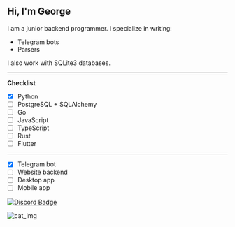 ## Hi, I'm George
I am a junior backend programmer. I specialize in writing:

- Telegram bots
- Parsers

I also work with SQLite3 databases.

****

**Checklist**

- [x] Python
- [ ] PostgreSQL + SQLAlchemy
- [ ] Go
- [ ] JavaScript
- [ ] TypeScript
- [ ] Rust
- [ ] Flutter

****

- [x] Telegram bot
- [ ] Website backend
- [ ] Desktop app
- [ ] Mobile app

<div>
 <a href="https://discordapp.com/users/459228070671548418">
    <img src="https://img.shields.io/badge/Discord-%20-blue?logo=discord&logoColor=red?style=plastic" alt="Discord Badge"/>
  </a>
</div>

![cat_img](https://cdn.discordapp.com/attachments/615759612188033035/1283314526980407347/image.png?ex=66e28b4a&is=66e139ca&hm=4294b92409ae00179794eeef192b6bfc8802adbba8f50429d9eabbbb3e956cfc&)
